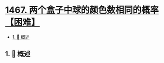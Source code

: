 # [1467. 两个盒子中球的颜色数相同的概率【困难】](https://github.com/tnotesjs/TNotes.leetcode/tree/main/notes/1467.%20%E4%B8%A4%E4%B8%AA%E7%9B%92%E5%AD%90%E4%B8%AD%E7%90%83%E7%9A%84%E9%A2%9C%E8%89%B2%E6%95%B0%E7%9B%B8%E5%90%8C%E7%9A%84%E6%A6%82%E7%8E%87%E3%80%90%E5%9B%B0%E9%9A%BE%E3%80%91)

<!-- region:toc -->

- [1. 📝 概述](#1--概述)

<!-- endregion:toc -->

## 1. 📝 概述
